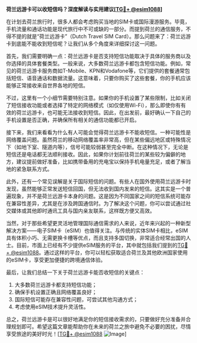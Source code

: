 **荷兰远游卡可以收短信吗？深度解读与实用建议[[TG💪+ @esim1088](https://t.me/s/esim1088)]**

在计划去荷兰旅行时，很多人都会考虑购买当地的SIM卡或国际漫游服务。毕竟，手机流量和通话功能是现代旅行中不可或缺的一部分。而提到荷兰的通信服务，不得不提的就是“荷兰远游卡”（Dutch Travel SIM Card）。那么问题来了：荷兰远游卡到底能不能收到短信呢？让我们从多个角度来详细探讨这一问题。

首先，我们需要明确一点：荷兰远游卡是否支持短信功能取决于具体的服务商以及你选择的具体套餐类型。一般来说，大多数荷兰远游卡都包含短信功能。例如，常见的荷兰远游卡服务商如T-Mobile、KPN和Vodafone等，它们提供的套餐通常包括短信、语音通话和数据流量。这意味着，只要你购买了这些套餐，你的手机应该能够正常接收来自世界各地的短信。

不过，这里有一个小细节需要特别注意。如果你的手机设置了某些限制，比如关闭了短信接收功能或者选择了特定的网络模式（如仅使用Wi-Fi），那么即使你有有效的荷兰远游卡，也可能无法接收到短信。因此，在出发前，最好确认一下自己的手机设置是否正确，并确保所有相关的通信功能都已开启。

接下来，我们来看看为什么有人可能会觉得荷兰远游卡不能收短信。一种可能性是网络覆盖问题。虽然荷兰的移动网络覆盖率非常高，但在某些偏远地区或特殊情况下（如地下室、隧道内等），信号可能较弱甚至完全中断。在这种情况下，无论是短信还是电话都无法顺利接收。因此，如果你计划前往荷兰的某些较为偏僻的地方，建议提前做好准备，比如携带备用的充电宝以保持手机电量充足，或者了解当地的紧急联系方式。

此外，还有一个常见误解是关于国际短信的问题。有些人在国外使用荷兰远游卡时发现，虽然能够正常发送短信回国，但无法收到国内发来的短信。这其实是一个普遍现象，并不是荷兰远游卡本身的问题。这是因为不同国家之间的短信系统可能存在兼容性差异，尤其是在涉及跨国通信时。为了解决这个问题，你可以尝试通过社交媒体或其他即时通讯工具与国内亲友联系，这样既方便又高效。

当然，对于那些希望更灵活地管理国际通信需求的人来说，近年来兴起的一种新型解决方案——电子SIM卡（eSIM）也值得关注。与传统的实体SIM卡相比，eSIM具有体积小巧、无需更换卡槽等优点，而且支持多国切换，非常适合经常出国的人士。目前，市面上已经有不少提供eSIM服务的平台，其中就包括我们提到的[TG💪+ @esim1088](https://t.me/s/esim1088)。通过这样的平台，你可以轻松获取适合荷兰及其他欧洲国家使用的eSIM卡，享受更加便捷的跨境通信体验。

最后，让我们总结一下关于荷兰远游卡能否收短信的关键点：
1. 大多数荷兰远游卡都支持短信功能；
2. 确保手机设置正确且网络覆盖良好；
3. 国际短信可能存在兼容性问题，可尝试其他沟通方式；
4. 考虑使用eSIM技术提升灵活性。

总之，荷兰远游卡是可以很好地满足你的短信接收需求的，只要做好充分准备并合理规划即可。希望这篇文章能帮助你在未来的荷兰之旅中避免不必要的困扰，尽情享受旅途的美好时光！[[TG💪+ @esim1088](https://t.me/s/esim1088) ![Image](https://i.postimg.cc/4NQfJmqS/Snipaste-2025-05-13-00-14-12.png)]